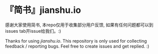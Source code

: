 『简书』jianshu.io
==========

感谢大家使用简书, 本repo仅用于收集部分用户反馈, 如果有任何问题都可以到issues tab开issue给我们。:)

Thanks for using *jianshu.io*. This repository is only used for collecting feedback / reporting bugs. Feel free to create issues and get replied. :) 
